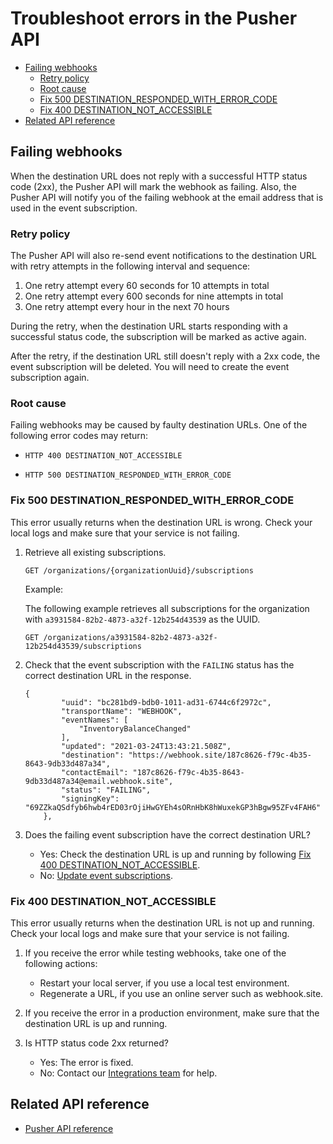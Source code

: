 # Troubleshoot errors in the Pusher API
* [Failing webhooks](#failing-webhooks)
    * [Retry policy](#retry-policy)
    * [Root cause](#root-cause)
    * [Fix 500 DESTINATION_RESPONDED_WITH_ERROR_CODE](#fix-500-destination_responded_with_error_code)
    * [Fix 400 DESTINATION_NOT_ACCESSIBLE](#fix-400-destination_not_accessible)
* [Related API reference](#related-api-reference)

## Failing webhooks
When the destination URL does not reply with a successful HTTP status code (2xx), the Pusher API will mark the webhook as failing. Also, the Pusher API will notify you of the failing webhook at the email address that is used in the event subscription.

### Retry policy
The Pusher API will also re-send event notifications to the destination URL with retry attempts in the following interval and sequence:
1. One retry attempt every 60 seconds for 10 attempts in total
2. One retry attempt every 600 seconds for nine attempts in total
3. One retry attempt every hour in the next 70 hours

During the retry, when the destination URL starts responding with a successful status code, the subscription will be marked as active again.

After the retry, if the destination URL still doesn't reply with a 2xx code, the event subscription will be deleted. You will need to create the event subscription again.

### Root cause
Failing webhooks may be caused by faulty destination URLs. One of the following error codes may return:

* `HTTP 400 DESTINATION_NOT_ACCESSIBLE`  
 
* `HTTP 500 DESTINATION_RESPONDED_WITH_ERROR_CODE`

### Fix 500 DESTINATION_RESPONDED_WITH_ERROR_CODE
This error usually returns when the destination URL is wrong. Check your local logs and make sure that your service is not failing.

1. Retrieve all existing subscriptions.
       
    ```
    GET /organizations/{organizationUuid}/subscriptions
    ```
   
   Example:
      
      The following example retrieves all subscriptions for the organization with `a3931584-82b2-4873-a32f-12b254d43539` as the UUID.
      
      ```
      GET /organizations/a3931584-82b2-4873-a32f-12b254d43539/subscriptions
      ```
   
 
2. Check that the event subscription with the `FAILING` status has the correct destination URL in the response.

    ```
    {
            "uuid": "bc281bd9-bdb0-1011-ad31-6744c6f2972c",
            "transportName": "WEBHOOK",
            "eventNames": [
                "InventoryBalanceChanged"
            ],
            "updated": "2021-03-24T13:43:21.508Z",
            "destination": "https://webhook.site/187c8626-f79c-4b35-8643-9db33d487a34",
            "contactEmail": "187c8626-f79c-4b35-8643-9db33d487a34@email.webhook.site",
            "status": "FAILING",
            "signingKey": "69ZZkaQSdfyb6hwb4rED03rOjiHwGYEh4sORnHbK8hWuxekGP3hBgw95ZFv4FAH6"
        },
    ```
    
3. Does the failing event subscription have the correct destination URL?
    * Yes: Check the destination URL is up and running by following [Fix 400 DESTINATION_NOT_ACCESSIBLE](#fix-400-destination_not_accessible).
    * No: [Update event subscriptions](user-guides/update-event-subscriptions.md).
 
    
### Fix 400 DESTINATION_NOT_ACCESSIBLE
This error usually returns when the destination URL is not up and running. Check your local logs and make sure that your service is not failing.

1. If you receive the error while testing webhooks, take one of the following actions: 

    * Restart your local server, if you use a local test environment. 
    * Regenerate a URL, if you use an online server such as webhook.site.
    
2. If you receive the error in a production environment, make sure that the destination URL is up and running.

3. Is HTTP status code 2xx returned?
    * Yes: The error is fixed.
    * No: Contact our [Integrations team](mailto:api@zettle.com) for help.
    <!--If still no, does it mean that subscription itself can be faulty? Or should the integrators contact technical partner support? -->    

## Related API reference
* [Pusher API reference](api-reference.md)
<!-- Add more references if needed. -->
